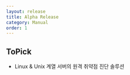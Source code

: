 ```yaml
---
layout: release
title: Alpha Release
category: Manual
order: 1
---
```


## ToPick
 - Linux & Unix 계열 서버의 원격 취약점 진단 솔루션
  
  